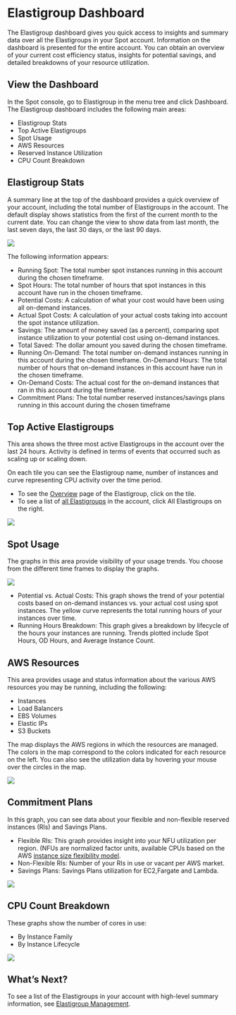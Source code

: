 # Elastigroup Dashboard

The Elastigroup dashboard gives you quick access to insights and summary data over all the Elastigroups in your Spot account. Information on the dashboard is presented for the entire account. You can obtain an overview of your current cost efficiency status, insights for potential savings, and detailed breakdowns of your resource utilization.

## View the Dashboard

In the Spot console, go to Elastigroup in the menu tree and click Dashboard. The Elastigroup dashboard includes the following main areas:

- Elastigroup Stats
- Top Active Elastigroups
- Spot Usage
- AWS Resources
- Reserved Instance Utilization
- CPU Count Breakdown

## Elastigroup Stats

A summary line at the top of the dashboard provides a quick overview of your account, including the total number of Elastigroups in the account. The default display shows statistics from the first of the current month to the current date. You can change the view to show data from last month, the last seven days, the last 30 days, or the last 90 days.

<img src="/elastigroup/_media/tutorials-elastigroup-dashboard-01.png" />

The following information appears:

- Running Spot: The total number spot instances running in this account during the chosen timeframe.
- Spot Hours: The total number of hours that spot instances in this account have run in the chosen timeframe.
- Potential Costs: A calculation of what your cost would have been using all on-demand instances.
- Actual Spot Costs: A calculation of your actual costs taking into account the spot instance utilization.
- Savings: The amount of money saved (as a percent), comparing spot instance utilization to your potential cost using on-demand instances.
- Total Saved: The dollar amount you saved during the chosen timeframe.
- Running On-Demand: The total number on-demand instances running in this account during the chosen timeframe.
  On-Demand Hours: The total number of hours that on-demand instances in this account have run in the chosen timeframe.
- On-Demand Costs: The actual cost for the on-demand instances that ran in this account during the timeframe.
- Commitment Plans: The total number reserved instances/savings plans running in this account during the chosen timeframe

## Top Active Elastigroups

This area shows the three most active Elastigroups in the account over the last 24 hours. Activity is defined in terms of events that occurred such as scaling up or scaling down.

On each tile you can see the Elastigroup name, number of instances and curve representing CPU activity over the time period.

- To see the [Overview](elastigroup/tutorials/elastigroup-actions-menu/elastigroup-overview) page of the Elastigroup, click on the tile.
- To see a list of [all Elastigroups](elastigroup/tutorials/elastigroup-actions-menu/elastigroup-management) in the account, click All Elastigroups on the right.

<img src="/elastigroup/_media/tutorials-elastigroup-dashboard-02.png" />

## Spot Usage

The graphs in this area provide visibility of your usage trends. You choose from the different time frames to display the graphs.

<img src="/elastigroup/_media/tutorials-elastigroup-dashboard-03.png" />

- Potential vs. Actual Costs: This graph shows the trend of your potential costs based on on-demand instances vs. your actual cost using spot instances. The yellow curve represents the total running hours of your instances over time.
- Running Hours Breakdown: This graph gives a breakdown by lifecycle of the hours your instances are running. Trends plotted include Spot Hours, OD Hours, and Average Instance Count.

## AWS Resources

This area provides usage and status information about the various AWS resources you may be running, including the following:

- Instances
- Load Balancers
- EBS Volumes
- Elastic IPs
- S3 Buckets

The map displays the AWS regions in which the resources are managed. The colors in the map correspond to the colors indicated for each resource on the left. You can also see the utilization data by hovering your mouse over the circles in the map.

<img src="/elastigroup/_media/tutorials-elastigroup-dashboard-04.png" />

## Commitment Plans

In this graph, you can see data about your flexible and non-flexible reserved instances (RIs) and Savings Plans.

- Flexible RIs: This graph provides insight into your NFU utilization per region. (NFUs are normalized factor units, available CPUs based on the AWS [instance size flexibility model](https://aws.amazon.com/blogs/aws/new-instance-size-flexibility-for-ec2-reserved-instances/).
- Non-Flexible RIs: Number of your RIs in use or vacant per AWS market.
- Savings Plans: Savings Plans utilization for EC2,Fargate and Lambda.

<img src="/elastigroup/_media/tutorials-elastigroup-dashboard-05.png" />

## CPU Count Breakdown

These graphs show the number of cores in use:

- By Instance Family
- By Instance Lifecycle

<img src="/elastigroup/_media/tutorials-elastigroup-dashboard-06.png" />

## What’s Next?

To see a list of the Elastigroups in your account with high-level summary information, see [Elastigroup Management](elastigroup/tutorials/elastigroup-actions-menu/elastigroup-management).
